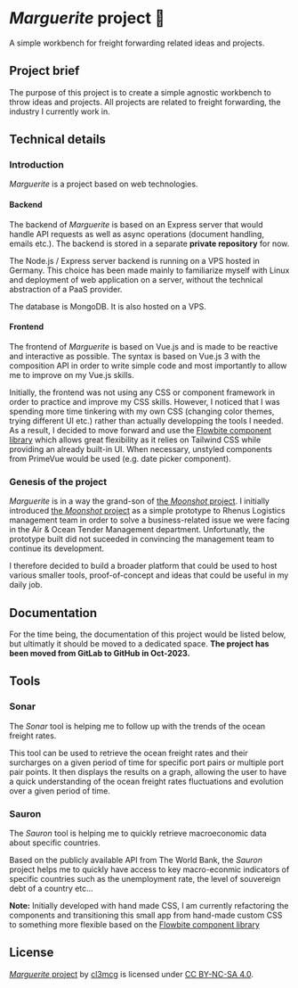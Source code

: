 # _Marguerite_ project 🌼

A simple workbench for freight forwarding related ideas and projects.

## Project brief

The purpose of this project is to create a simple agnostic workbench to throw ideas and projects. All projects are related to freight forwarding, the industry I currently work in.

## Technical details

### Introduction

_Marguerite_ is a project based on web technologies.

#### Backend

The backend of _Marguerite_ is based on an Express server that would handle API requests as well as async operations (document handling, emails etc.).
The backend is stored in a separate **private repository** for now.

The Node.js / Express server backend is running on a VPS hosted in Germany. This choice has been made mainly to familiarize myself with Linux and deployment of web application on a server, without the technical abstraction of a PaaS provider.

The database is MongoDB. It is also hosted on a VPS.

#### Frontend

The frontend of _Marguerite_ is based on Vue.js and is made to be reactive and interactive as possible.
The syntax is based on Vue.js 3 with the composition API in order to write simple code and most importantly to allow me to improve on my Vue.js skills.

Initially, the frontend was not using any CSS or component framework in order to practice and improve my CSS skills. However, I noticed that I was spending more time tinkering with my own CSS (changing color themes, trying different UI etc.) rather than actually developping the tools I needed.
As a result, I decided to move forward and use the [Flowbite component library](https://flowbite.com/) which allows great flexibility as it relies on Tailwind CSS while providing an already built-in UI.
When necessary, unstyled components from PrimeVue would be used (e.g. date picker component).

### Genesis of the project

_Marguerite_ is in a way the grand-son of [the _Moonshot_ project](https://github.com/cl3mcg/moonshot).
I initially introduced [the _Moonshot_ project](https://github.com/cl3mcg/moonshot) as a simple prototype to Rhenus Logistics management team in order to solve a business-related issue we were facing in the Air & Ocean Tender Management department. Unfortunatly, the prototype built did not suceeded in convincing the management team to continue its development.

I therefore decided to build a broader platform that could be used to host various smaller tools, proof-of-concept and ideas that could be useful in my daily job.

## Documentation

For the time being, the documentation of this project would be listed below, but ultimatly it should be moved to a dedicated space.
**The project has been moved from GitLab to GitHub in Oct-2023.**

## Tools

### Sonar

The _Sonar_ tool is helping me to follow up with the trends of the ocean freight rates.

This tool can be used to retrieve the ocean freight rates and their surcharges on a given period of time for specific port pairs or multiple port pair points. It then displays the results on a graph, allowing the user to have a quick understanding of the ocean freight rates fluctuations and evolution over a given period of time.

### Sauron

The _Sauron_ tool is helping me to quickly retrieve macroeconomic data about specific countries.

Based on the publicly available API from The World Bank, the _Sauron_ project helps me to quickly have access to key macro-econmic indicators of specific countries such as the unemployment rate, the level of souvereign debt of a country etc...

**Note:** Initially developed with hand made CSS, I am currently refactoring the components and transitioning this small app from hand-made custom CSS to something more flexible based on the [Flowbite component library](https://flowbite.com/)

## License

[_Marguerite_ project](https://github.com/cl3mcg/_Marguerite_) by [cl3mcg](http://www.linkedin.com/in/cl3mcg) is licensed under [CC BY-NC-SA 4.0](https://creativecommons.org/licenses/by-nc-sa/4.0/?ref=chooser-v1).
